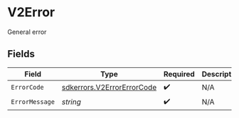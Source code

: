 # V2Error

General error


## Fields

| Field                                                                    | Type                                                                     | Required                                                                 | Description                                                              |
| ------------------------------------------------------------------------ | ------------------------------------------------------------------------ | ------------------------------------------------------------------------ | ------------------------------------------------------------------------ |
| `ErrorCode`                                                              | [sdkerrors.V2ErrorErrorCode](../../models/sdkerrors/v2errorerrorcode.md) | :heavy_check_mark:                                                       | N/A                                                                      |
| `ErrorMessage`                                                           | *string*                                                                 | :heavy_check_mark:                                                       | N/A                                                                      |